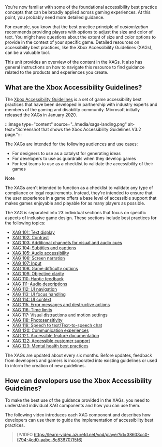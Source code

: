 You're now familiar with some of the foundational accessibility best practice concepts that can be broadly applied across gaming experiences. At this point, you probably need more detailed guidance.

For example, you know that the best practice principle of *customization* recommends providing players with options to adjust the size and color of text. You might have questions about the extent of size and color options to provide in the context of your specific game. Detailed resources on accessibility best practices, like the Xbox Accessibility Guidelines (XAGs), can be a valuable tool.

This unit provides an overview of the content in the XAGs. It also has general instructions on how to navigate this resource to find guidance related to the products and experiences you create.

## What are the Xbox Accessibility Guidelines?

The [Xbox Accessibility Guidelines](https://aka.ms/xags) is a set of game accessibility best practices that have been developed in partnership with industry experts and members of the gaming and disability community. Microsoft initially released the XAGs in January 2020.

:::image type="content" source="../media/xags-landing.png" alt-text="Screenshot that shows the Xbox Accessibility Guidelines V3.2 page.":::

The XAGs are intended for the following audiences and use cases:

- For designers to use as a catalyst for generating ideas
- For developers to use as guardrails when they develop games
- For test teams to use as a checklist to validate the accessibility of their games

> [!NOTE]
> The XAGs aren't intended to function as a checklist to validate any type of compliance or legal requirements. Instead, they're intended to ensure that the user experience in a game offers a base level of accessible support that makes games enjoyable and playable for as many players as possible.

The XAG is separated into 23 individual sections that focus on specific aspects of inclusive game design. These sections include best practices for the following topics:

- [XAG 101: Text display](/gaming/accessibility/xbox-accessibility-guidelines/101)
- [XAG 102: Contrast](/gaming/accessibility/xbox-accessibility-guidelines/102)
- [XAG 103: Additional channels for visual and audio cues](/gaming/accessibility/xbox-accessibility-guidelines/103)
- [XAG 104: Subtitles and captions](/gaming/accessibility/xbox-accessibility-guidelines/104)
- [XAG 105: Audio accessibility](/gaming/accessibility/xbox-accessibility-guidelines/105)
- [XAG 106: Screen narration](/gaming/accessibility/xbox-accessibility-guidelines/106)
- [XAG 107: Input](/gaming/accessibility/xbox-accessibility-guidelines/107)
- [XAG 108: Game difficulty options](/gaming/accessibility/xbox-accessibility-guidelines/108)
- [XAG 109: Objective clarity](/gaming/accessibility/xbox-accessibility-guidelines/109)
- [XAG 110: Haptic feedback](/gaming/accessibility/xbox-accessibility-guidelines/110)
- [XAG 111: Audio descriptions](/gaming/accessibility/xbox-accessibility-guidelines/111)
- [XAG 112: UI navigation](/gaming/accessibility/xbox-accessibility-guidelines/112)
- [XAG 113: UI focus handling](/gaming/accessibility/xbox-accessibility-guidelines/113)
- [XAG 114: UI context](/gaming/accessibility/xbox-accessibility-guidelines/114)
- [XAG 115: Error messages and destructive actions](/gaming/accessibility/xbox-accessibility-guidelines/115)
- [XAG 116: Time limits](/gaming/accessibility/xbox-accessibility-guidelines/116)
- [XAG 117: Visual distractions and motion settings](/gaming/accessibility/xbox-accessibility-guidelines/117)
- [XAG 118: Photosensitivity](/gaming/accessibility/xbox-accessibility-guidelines/118)
- [XAG 119: Speech to text/Text-to-speech chat](/gaming/accessibility/xbox-accessibility-guidelines/119)
- [XAG 120: Communication experiences](/gaming/accessibility/xbox-accessibility-guidelines/120)
- [XAG 121: Accessible feature documentation](/gaming/accessibility/xbox-accessibility-guidelines/121)
- [XAG 122: Accessible customer support](/gaming/accessibility/xbox-accessibility-guidelines/122)
- [XAG 123: Mental health best practices](/gaming/accessibility/xbox-accessibility-guidelines/123)

The XAGs are updated about every six months. Before updates, feedback from developers and gamers is incorporated into existing guidelines or used to inform the creation of new guidelines.

## How can developers use the Xbox Accessibility Guidelines?

To make the best use of the guidance provided in the XAGs, you need to understand individual XAG components and how you can use them.

The following video introduces each XAG component and describes how developers can use them to guide the implementation of accessibility best practices.

> [!VIDEO https://learn-video.azurefd.net/vod/player?id=38603cc0-f794-4cd0-aabe-8e836707f5f6]
